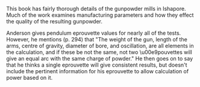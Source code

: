 This book has fairly thorough details of the gunpowder mills in Ishapore.  Much of the work examines manufacturing parameters and how they effect the quality of the resulting gunpowder.

Anderson gives pendulum eprouvette values for nearly all of the tests.  However, he mentions (p. 294) that "The weight of the gun, length of the arms, centre of gravity, diameter of bore, and oscillation, are all elements in the calculation, and if these be not the same, not two \u00e9pouvettes will give an equal arc with the same charge of powder."  He then goes on to say that he thinks a single eprouvette will give consistent results, but doesn't include the pertinent information for his eprouvette to allow calculation of power based on it.
